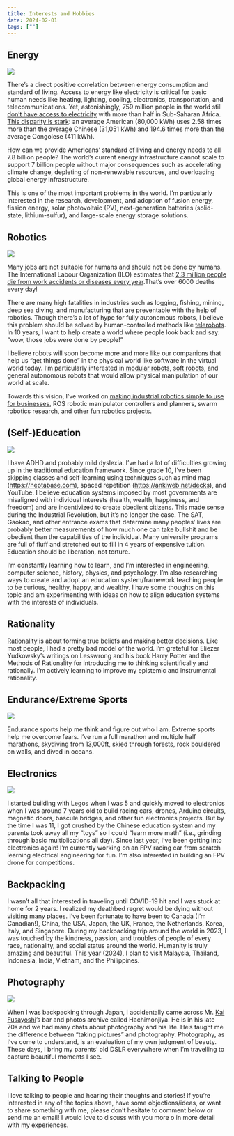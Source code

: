 ```yaml
---
title: Interests and Hobbies
date: 2024-02-01
tags: [""]
---
```


## Energy

![](https://cln.sh/Bd4Bq2sj/download)

There’s a direct positive correlation between energy consumption and standard of living. Access to energy like electricity is critical for basic human needs like heating, lighting, cooling, electronics, transportation, and telecommunications. Yet, astonishingly, 759 million people in the world still [don’t have access to electricity](https://ourworldindata.org/grapher/number-without-electricity-by-region?time=latest) with more than half in Sub-Saharan Africa. [This disparity is stark](https://ourworldindata.org/per-capita-energy): an average American (80,000 kWh) uses 2.58 times more than the average Chinese (31,051 kWh) and 194.6 times more than the average Congolese (411 kWh).

How can we provide Americans’ standard of living and energy needs to all 7.8 billion people? The world’s current energy infrastructure cannot scale to support 7 billion people without major consequences such as accelerating climate change, depleting of non-renewable resources, and overloading global energy infrastructure.

This is one of the most important problems in the world. I’m particularly interested in the research, development, and adoption of fusion energy, fission energy, solar photovoltaic (PV), next-generation batteries (solid-state, lithium-sulfur), and large-scale energy storage solutions.



## Robotics

![](https://cln.sh/QN4c1rR0/download)

Many jobs are not suitable for humans and should not be done by humans. The International Labour Organization (ILO) estimates that [2.3 million people die from work accidents or diseases every year]( https://www.ilo.org/moscow/areas-of-work/occupational-safety-and-health/WCMS_249278/lang--en/index.htm#:~:text=The%20ILO%20estimates%20that%20some,6000%20deaths%20every%20single%20day.).That’s over 6000 deaths every day!

There are many high fatalities in industries such as logging, fishing, mining, deep sea diving, and manufacturing that are preventable with the help of robotics. Though there’s a lot of hype for fully autonomous robots, I believe this problem should be solved by human-controlled methods like [telerobots](https://en.wikipedia.org/wiki/Telerobotics). In 10 years, I want to help create a world where people look back and say: “wow, those jobs were done by people!”

I believe robots will soon become more and more like our companions that help us “get things done” in the physical world like software in the virtual world today. I’m particularly interested in [modular robots](https://en.wikipedia.org/wiki/Self-reconfiguring_modular_robot), [soft robots](https://en.wikipedia.org/wiki/Soft_robotics), and general autonomous robots that would allow physical manipulation of our world at scale.

Towards this vision, I’ve worked on [making industrial robotics simple to use for businesses](https://www.flojoy.ai), ROS robotic manipulator controllers and planners, swarm robotics research, and other [fun robotics projects](https://jingxiangmo.com/projects).



## (Self-)Education

![](https://cln.sh/L5K6fKbH/download)

I have ADHD and probably mild dyslexia. I’ve had a lot of difficulties growing up in the traditional education framework. Since grade 10, I’ve been skipping classes and self-learning using techniques such as mind map (https://heptabase.com), spaced repetition (https://ankiweb.net/decks), and YouTube. I believe education systems imposed by most governments are misaligned with individual interests (health, wealth, happiness, and freedom) and are incentivized to create obedient citizens. This made sense during the Industrial Revolution, but it’s no longer the case. The SAT, Gaokao, and other entrance exams that determine many peoples’ lives are probably better measurements of how much one can take bullshit and be obedient than the capabilities of the individual. Many university programs are full of fluff and stretched out to fill in 4 years of expensive tuition. Education should be liberation, not torture.

I’m constantly learning how to learn, and I’m interested in engineering, computer science, history, physics, and psychology. I’m also researching ways to create and adopt an education system/framework teaching people to be curious, healthy, happy, and wealthy. I have some thoughts on this topic and am experimenting with ideas on how to align education systems with the interests of individuals.


## Rationality

[Rationality](https://www.lesswrong.com/posts/RcZCwxFiZzE6X7nsv/what-do-we-mean-by-rationality-1) is about forming true beliefs and making better decisions. Like most people, I had a pretty bad model of the world. I’m grateful for Eliezer Yudkowsky’s writings on Lesswrong and his book Harry Potter and the Methods of Rationality for introducing me to thinking scientifically and rationally. I’m actively learning to improve my epistemic and instrumental rationality.


## Endurance/Extreme Sports

![](https://cln.sh/r2Dvms46/download)

Endurance sports help me think and figure out who I am. Extreme sports help me overcome fears. I’ve run a full marathon and multiple half marathons, skydiving from 13,000ft, skied through forests, rock bouldered on walls, and dived in oceans.



## Electronics
![](https://cln.sh/QJhVYqbr/download)

I started building with Legos when I was 5 and quickly moved to electronics when I was around 7 years old to build racing cars, drones, Arduino circuits, magnetic doors, bascule bridges, and other fun electronics projects. But by the time I was 11, I got crushed by the Chinese education system and my parents took away all my “toys” so I could “learn more math” (i.e., grinding through basic multiplications all day). Since last year, I’ve been getting into electronics again! I’m currently working on an FPV racing car from scratch learning electrical engineering for fun. I’m also interested in building an FPV drone for competitions.


## Backpacking
I wasn’t all that interested in traveling until COVID-19 hit and I was stuck at home for 2 years. I realized my deathbed regret would be dying without visiting many places. I’ve been fortunate to have been to Canada (I’m Canadian!), China, the USA, Japan, the UK, France, the Netherlands, Korea, Italy, and Singapore. During my backpacking trip around the world in 2023, I was touched by the kindness, passion, and troubles of people of every race, nationality, and social status around the world. Humanity is truly amazing and beautiful. This year (2024), I plan to visit Malaysia, Thailand, Indonesia, India, Vietnam, and the Philippines.

## Photography
![](https://pbs.twimg.com/media/FxN80B7aUAA6Nmx.jpg)

When I was backpacking through Japan, I accidentally came across Mr. [Kai Fusayoshi](https://www.huckmag.com/article/kai-fusayoshi-reflects-on-a-life-shooting-the-streets-of-kyoto)’s bar and photos archive called Hachimonjiya. He is in his late 70s and we had many chats about photography and his life. He’s taught me the difference between “taking pictures” and photography. Photography, as I’ve come to understand, is an evaluation of my own judgment of beauty. These days, I bring my parents’ old DSLR everywhere when I’m travelling to capture beautiful moments I see.


## Talking to People
I love talking to people and hearing their thoughts and stories! If you’re interested in any of the topics above, have some objections/ideas, or want to share something with me, please don’t hesitate to comment below or send me an email! I would love to discuss with you more o in more detail with my experiences.